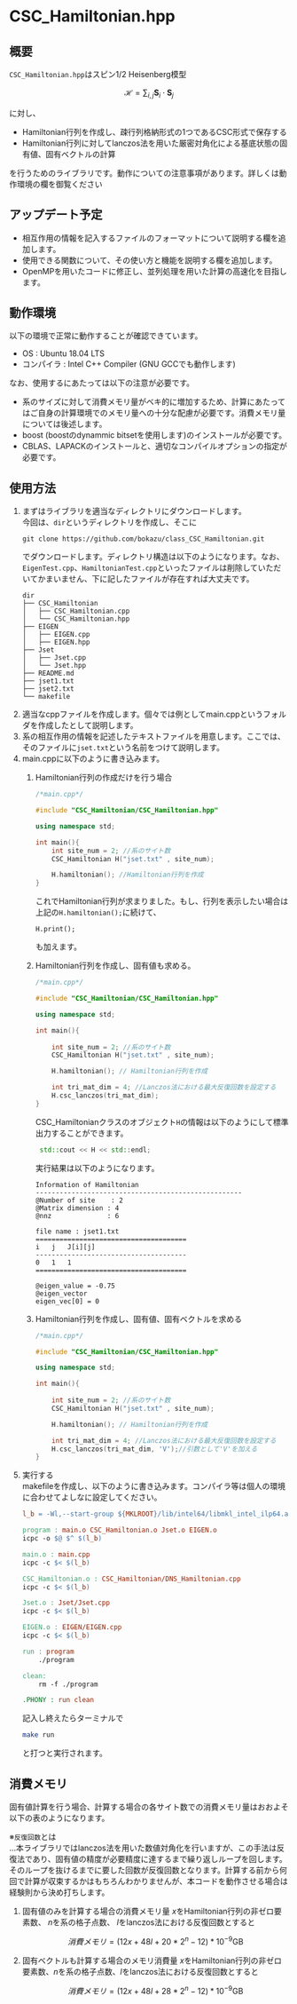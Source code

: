 # CSC_Hamiltonian.hpp

## 概要
`CSC_Hamiltonian.hpp`はスピン1/2 Heisenberg模型

$$\mathcal{H} = \sum_{i,j} \boldsymbol{S}_i \cdot \boldsymbol{S}_j$$

に対し、

- Hamiltonian行列を作成し、疎行列格納形式の1つであるCSC形式で保存する
- Hamiltonian行列に対してlanczos法を用いた厳密対角化による基底状態の固有値、固有ベクトルの計算

を行うためのライブラリです。動作についての注意事項があります。詳しくは動作環境の欄を御覧ください

## アップデート予定
- 相互作用の情報を記入するファイルのフォーマットについて説明する欄を追加します。
- 使用できる関数について、その使い方と機能を説明する欄を追加します。
- OpenMPを用いたコードに修正し、並列処理を用いた計算の高速化を目指します。

## 動作環境
以下の環境で正常に動作することが確認できています。

- OS : Ubuntu 18.04 LTS
- コンパイラ : Intel C++ Compiler (GNU GCCでも動作します)

なお、使用するにあたっては以下の注意が必要です。
- 系のサイズに対して消費メモリ量がベキ的に増加するため、計算にあたってはご自身の計算環境でのメモリ量への十分な配慮が必要です。消費メモリ量については後述します。
- boost (boostのdynammic bitsetを使用します)のインストールが必要です。
- CBLAS、LAPACKのインストールと、適切なコンパイルオプションの指定が必要です。

## 使用方法
1. まずはライブラリを適当なディレクトリにダウンロードします。<br>
   今回は、`dir`というディレクトリを作成し、そこに
   ```
   git clone https://github.com/bokazu/class_CSC_Hamiltonian.git
   ```
   でダウンロードします。ディレクトリ構造は以下のようになります。なお、`EigenTest.cpp`、`HamiltonianTest.cpp`といったファイルは削除していただいてかまいません、下に記したファイルが存在すれば大丈夫です。
    ```
    dir
    ├── CSC_Hamiltonian
    │   ├── CSC_Hamiltonian.cpp
    │   └── CSC_Hamiltonian.hpp
    ├── EIGEN
    │   ├── EIGEN.cpp
    │   ├── EIGEN.hpp
    ├── Jset
    │   ├── Jset.cpp
    │   └── Jset.hpp
    ├── README.md
    ├── jset1.txt
    ├── jset2.txt
    └── makefile
    ``` 
2. 適当なcppファイルを作成します。個々では例としてmain.cppというフォルダを作成したとして説明します。
3. 系の相互作用の情報を記述したテキストファイルを用意します。ここでは、そのファイルに`jset.txt`という名前をつけて説明します。
4. main.cppに以下のように書き込みます。 
    1. Hamiltonian行列の作成だけを行う場合 

        ```cpp
        /*main.cpp*/

        #include "CSC_Hamiltonian/CSC_Hamiltonian.hpp"

        using namespace std;

        int main(){
            int site_num = 2; //系のサイト数
            CSC_Hamiltonian H("jset.txt" , site_num);

            H.hamiltonian(); //Hamiltonian行列を作成
        }
        ```

        これでHamiltonian行列が求まりました。もし、行列を表示したい場合は上記の`H.hamiltonian();`に続けて、
        ```
        H.print();
        ```
        も加えます。
    2. Hamiltonian行列を作成し、固有値も求める。
        
        ```cpp
        /*main.cpp*/

        #include "CSC_Hamiltonian/CSC_Hamiltonian.hpp"

        using namespace std;

        int main(){
                
            int site_num = 2; //系のサイト数
            CSC_Hamiltonian H("jset.txt" , site_num);

            H.hamiltonian(); // Hamiltonian行列を作成

            int tri_mat_dim = 4; //Lanczos法における最大反復回数を設定する
            H.csc_lanczos(tri_mat_dim);
        }
        ```

        CSC_Hamiltonianクラスのオブジェクト`H`の情報は以下のようにして標準出力することができます。

        ```cpp
         std::cout << H << std::endl;
        ```

        実行結果は以下のようになります。
        ```
        Information of Hamiltonian
        ----------------------------------------------------
        @Number of site    : 2
        @Matrix dimension : 4
        @nnz              : 6

        file name : jset1.txt
        ======================================
        i   j   J[i][j]
        --------------------------------------
        0   1   1
        ======================================

        @eigen_value = -0.75
        @eigen_vector
        eigen_vec[0] = 0
        ```

    3. Hamiltonian行列を作成し、固有値、固有ベクトルを求める
        ```cpp
        /*main.cpp*/

        #include "CSC_Hamiltonian/CSC_Hamiltonian.hpp"

        using namespace std;

        int main(){
                
            int site_num = 2; //系のサイト数
            CSC_Hamiltonian H("jset.txt" , site_num);

            H.hamiltonian(); // Hamiltonian行列を作成

            int tri_mat_dim = 4; //Lanczos法における最大反復回数を設定する
            H.csc_lanczos(tri_mat_dim, 'V');//引数として'V'を加える
        }
        ```
 5. 実行する<br>
    makefileを作成し、以下のように書き込みます。コンパイラ等は個人の環境に合わせてよしなに設定してください。
    ```makefile
    l_b = -Wl,--start-group ${MKLROOT}/lib/intel64/libmkl_intel_ilp64.a ${MKLROOT}/lib/intel64/libmkl_intel_thread.a ${MKLROOT}/lib/intel64/libmkl_core.a -Wl,--end-group -liomp5 -lpthread -lm -ldl

    program : main.o CSC_Hamiltonian.o Jset.o EIGEN.o
	icpc -o $@ $^ $(l_b)

    main.o : main.cpp
	icpc -c $< $(l_b)

    CSC_Hamiltonian.o : CSC_Hamiltonian/DNS_Hamiltonian.cpp
	icpc -c $< $(l_b)

    Jset.o : Jset/Jset.cpp
	icpc -c $< $(l_b)
	
    EIGEN.o : EIGEN/EIGEN.cpp
	icpc -c $< $(l_b)

    run : program
	    ./program

    clean:
	    rm -f ./program

    .PHONY : run clean
    ```
    記入し終えたらターミナルで
    ```bash
    make run
    ```
    と打つと実行されます。
## 消費メモリ
固有値計算を行う場合、計算する場合の各サイト数での消費メモリ量はおおよそ以下の表のようになります。

※`反復回数`とは<br>
...本ライブラリではlanczos法を用いた数値対角化を行いますが、この手法は反復法であり、固有値の精度が必要精度に達するまで繰り返しループを回します。そのループを抜けるまでに要した回数が反復回数となります。計算する前から何回で計算が収束するかはもちろんわかりませんが、本コードを動作させる場合は経験則から決め打ちします。


1. 固有値のみを計算する場合の消費メモリ量
    $x$をHamiltonian行列の非ゼロ要素数、 $n$を系の格子点数、 $l$をlanczos法における反復回数とすると

    $$消費メモリ = (12x + 48l + 20*2^n - 12) * 10^{-9} \text{GB}$$


2. 固有ベクトルも計算する場合のメモリ消費量
    $x$をHamiltonian行列の非ゼロ要素数、$n$を系の格子点数、$l$をlanczos法における反復回数とすると

    $$消費メモリ = (12x + 48l + 28*2^n - 12) * 10^{-9} \text{GB}$$
